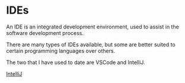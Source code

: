 # IDEs

An IDE is an integrated development environment, used to assist in the software development process.

There are many types of IDEs available, but some are better suited to certain programming
languages over others.

The two that I have used to date are VSCode and IntelliJ.

[IntelliJ](https://brain.bradleynichol.co.uk/ides/intellij)

